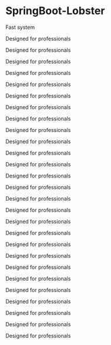 # SpringBoot-Lobster
Fast system

Designed for professionals

Designed for professionals

Designed for professionals

Designed for professionals

Designed for professionals

Designed for professionals

Designed for professionals

Designed for professionals

Designed for professionals

Designed for professionals

Designed for professionals

Designed for professionals

Designed for professionals

Designed for professionals

Designed for professionals

Designed for professionals

Designed for professionals

Designed for professionals

Designed for professionals

Designed for professionals

Designed for professionals

Designed for professionals

Designed for professionals

Designed for professionals

Designed for professionals

Designed for professionals

Designed for professionals

